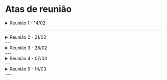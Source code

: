 # Atas de reunião

<details>
<summary>
Reunião 1 - 14/02
</summary>
<h3>Descrição</h3>
Primeira reunião via meets, com a finalidade de alinhamento, troca de ideias e conhecimento
<h3>Objetivos</h3>
<ul class="task-list">
    <li class="task-list-item"> 
        <label class="task-list-control">
            <input type="checkbox" disabled checked>
                <span class="task-list-indicator">
                </span>
        </label>
        Aprender a mexer no mkdocs
    </li>
    <li class="task-list-item"> 
        <label class="task-list-control">
            <input type="checkbox" disabled>
            <span class="task-list-indicator">
            </span>
            </label> Gravação do vídeos
    </li>
    <li class="task-list-item"> 
    <label class="task-list-control">
    <input type="checkbox" disabled checked>
    <span class="task-list-indicator">
    </span>
    </label> Definir Logo do projeto</li>
    <li class="task-list-item"> 
    <label class="task-list-control">
    <input type="checkbox" disabled checked>
    <span class="task-list-indicator">
    </span>
    </label> Brainstorm de requisitos do produto</li>
    <li class="task-list-item"> 
    <label class="task-list-control">
    <input type="checkbox" disabled>
    <span class="task-list-indicator">
    </span>
    </label> Definição dos requisitos do produto</li>
        <li class="task-list-item"> 
    <label class="task-list-control">
    <input type="checkbox" disabled checked>
    <span class="task-list-indicator">
    </span>
    </label> Aprendizado sobre gamificação</li>
</ul>
<h3>Detalhes</h3>
Foi passado o conhecimento do funcionamento do mkdocs para o resto do grupo
Utilizamos o Miro para o brainstorm e levantamento dos requisitos
Foi passado o conhecimento das tecnicas de gamificação e o foi definido o framework a ser utilizado
<h3> Observação</h3>
<h3> Participantes</h3>
<ul>
    <li class="task-list-item"> 
        <label class="task-list-control">
            <input type="checkbox" disabled checked>
                <span class="task-list-indicator"></span>
                </label> Felipe Agustini
    </li>
    <li class="task-list-item"> 
    <label class="task-list-control">
    <input type="checkbox" disabled checked>
    <span class="task-list-indicator">
    </span>
    </label> Henrique Hida </li>
    <li class="task-list-item"> 
    <label class="task-list-control">
    <input type="checkbox" disabled checked>
    <span class="task-list-indicator">
    </span>
    </label> Thiago Gomes </li>
    <li class="task-list-item"> 
    <label class="task-list-control">
    <input type="checkbox" disabled checked>
    <span class="task-list-indicator">
    </span>
    </label> Christian Fleury </li>
</ul>
</details>

--- 

<details>
<summary>
Reunião 2 - 21/02
</summary>
<h3> Descrição</h3>
Refatoração de documentos
<h3> Objetivos</h3>
<ul>
<li class="task-list-item"> 
    <label class="task-list-control">
    <input type="checkbox" disabled checked>
    <span class="task-list-indicator">
    </span>
    </label>  Refatorar Requisitos </li>
<li class="task-list-item"> 
    <label class="task-list-control">
    <input type="checkbox" disabled>
    <span class="task-list-indicator">
    </span>
    </label> Gravação do vídeos  </li>
<li class="task-list-item"> 
    <label class="task-list-control">
    <input type="checkbox" disabled>
    <span class="task-list-indicator">
    </span>
    </label>Colocar imagens do brainstorm no site</li>
<li class="task-list-item"> 
    <label class="task-list-control">
    <input type="checkbox" disabled>
    <span class="task-list-indicator">
    </span>
    </label>Organizar requisitos conforme safe </li>
<li class="task-list-item"> 
    <label class="task-list-control">
    <input type="checkbox" disabled>
    <span class="task-list-indicator">
    </span>
    </label>Canva MVP</li>
</ul>
<h3> Detalhes</h3>
<h3> Observação</h3>
<h3> Participantes</h3>
<ul>
<li class="task-list-item"> 
    <label class="task-list-control">
    <input type="checkbox" disabled>
    <span class="task-list-indicator">
    </span>
    </label>Felipe Agustini</li>
<li class="task-list-item"> 
    <label class="task-list-control">
    <input type="checkbox" disabled>
    <span class="task-list-indicator">
    </span>
    </label>Henrique Hida </li>
<li class="task-list-item"> 
    <label class="task-list-control">
    <input type="checkbox" disabled>
    <span class="task-list-indicator">
    </span>
    </label>Thiago Gomes</li>
<li class="task-list-item"> 
    <label class="task-list-control">
    <input type="checkbox" disabled>
    <span class="task-list-indicator">
    </span>
    </label>Christian Fleury</li>
</ul>
</details>
--- 
<details>
<summary>
Reunião 3 - 28/02
</summary>
<h3> Descrição</h3>
Não Foi feita
<h3> Objetivos</h3>
<h3> Detalhes</h3>
<h3> Observação</h3>
<h3> Participantes</h3>
<ul>
<li class="task-list-item"> 
    <label class="task-list-control">
    <input type="checkbox" disabled>
    <span class="task-list-indicator">
    </span> Felipe Agustini</li>
<li class="task-list-item"> 
    <label class="task-list-control">
    <input type="checkbox" disabled>
    <span class="task-list-indicator">
    </span> Henrique Hida </li>
<li class="task-list-item"> 
    <label class="task-list-control">
    <input type="checkbox" disabled>
    <span class="task-list-indicator">
    </span> Thiago Gomes</li>
<li class="task-list-item"> 
    <label class="task-list-control">
    <input type="checkbox" disabled>
    <span class="task-list-indicator">
    </span> Christian Fleury</li>
</ul>
</details>
--- 
<details>
<summary>
Reunião 4 - 07/03
</summary>
<h3> Descrição</h3>
Não Foi feita
<h3> Objetivos</h3>
<h3> Detalhes</h3>
<h3> Observação</h3>
<h3> Participantes</h3>
<ul>
<li class="task-list-item"> 
    <label class="task-list-control">
    <input type="checkbox" disabled>
    <span class="task-list-indicator">
    </span> Felipe Agustini</li>
<li class="task-list-item"> 
    <label class="task-list-control">
    <input type="checkbox" disabled>
    <span class="task-list-indicator">
    </span> Henrique Hida </li>
<li class="task-list-item"> 
    <label class="task-list-control">
    <input type="checkbox" disabled>
    <span class="task-list-indicator">
    </span> Thiago Gomes</li>
<li class="task-list-item"> 
    <label class="task-list-control">
    <input type="checkbox" disabled>
    <span class="task-list-indicator">
    </span> Christian Fleury</li>
</ul>
</details>
--- 
<details>
<summary>
Reunião 5 - 14/03
</summary>
<h3> Descrição</h3>
Refatoração dos documentos, e criação dos documentos da Unidade 3
<h3> Objetivos</h3>
<ul>
<li class="task-list-item"> 
    <label class="task-list-control">
    <input type="checkbox" disabled checked>
    <span class="task-list-indicator">
    </span>
    </label>   Refatorar Historias de usuário
<li class="task-list-item"> 
    <label class="task-list-control">
    <input type="checkbox" disabled checked>
    <span class="task-list-indicator">
    </span>
    </label>   Backlog do produto
<li class="task-list-item"> 
    <label class="task-list-control">
    <input type="checkbox" disabled checked>
    <span class="task-list-indicator">
    </span>
    </label>   Kanban
<li class="task-list-item"> 
    <label class="task-list-control">
    <input type="checkbox" disabled checked>
    <span class="task-list-indicator">
    </span>
    </label>   Critérios de Aceitação
</ul>
<h3> Detalhes</h3>
Refatorar Historias de usuário -> Felipe Agustini
Kanban -> Thiago Gomes
Backlog -> Henrique Hida 
Critérios de Aceitação -> Todos
<h3> Observação</h3>
Christian Fleury desistiu da matéria e não vai mais participar da equipe.
<h3> Participantes</h3>
<ul>
<li class="task-list-item"> 
    <label class="task-list-control">
    <input type="checkbox" disabled checked>
    <span class="task-list-indicator">
    </span>
    </label>   Felipe Agustini</li>
<li class="task-list-item"> 
    <label class="task-list-control">
    <input type="checkbox" disabled checked>
    <span class="task-list-indicator">
    </span>
    </label>   Henrique Hida </li>
<li class="task-list-item"> 
    <label class="task-list-control">
    <input type="checkbox" disabled>
    <span class="task-list-indicator">
    </span> Thiago Gomes</li>
<li class="task-list-item"> 
    <label class="task-list-control">
    <input type="checkbox" disabled>
    <span class="task-list-indicator">
    </span> Christian Fleury</li>
</ul>
</details>
--- 
